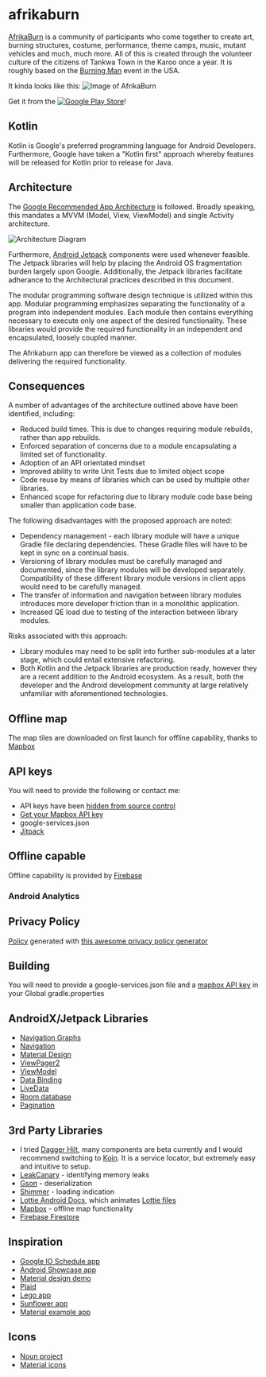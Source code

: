 # afrikaburn
[AfrikaBurn](https://www.afrikaburn.com/) is a community of participants who come together to create art, burning structures, costume, performance, theme camps, music, mutant vehicles and much, much more.
All of this is created through the volunteer culture of the citizens of Tankwa Town in the Karoo once a year. It is roughly based on the [Burning Man](https://burningman.org/) event in the USA.

It kinda looks like this:
![Image of AfrikaBurn](https://instagram.fcpt7-1.fna.fbcdn.net/v/t51.2885-15/sh0.08/e35/s640x640/71043349_189528182068380_4301480977726295338_n.jpg?_nc_ht=instagram.fcpt7-1.fna.fbcdn.net&_nc_cat=100&_nc_ohc=bouuwIqBTTYAX_xpejG&oh=6c99fafbdbef221ac2c512cb404040db&oe=5F620B65)

Get it from the [![Google Play Store](https://img.shields.io/badge/appStore-blue?style=plastic&logo=google-play)](https://play.google.com/store/apps/details?id=asterixorobelix.afrikaburn)!

## Kotlin
Kotlin is Google's preferred programming language for Android Developers.
Furthermore, Google have taken a "Kotlin first" approach whereby features will be released for Kotlin prior to release for Java.

## Architecture

The [Google Recommended App Architecture](https://developer.android.com/jetpack/docs/guide) is followed. Broadly speaking, this mandates a MVVM (Model, View, ViewModel) and single Activity architecture.

![Architecture Diagram](https://developer.android.com/topic/libraries/architecture/images/final-architecture.png)

Furthermore, [Android Jetpack](https://developer.android.com/jetpack) components were used whenever feasible. The Jetpack libraries will help by placing the Android OS fragmentation burden largely upon Google. 
Additionally, the Jetpack libraries facilitate adherance to the Architectural practices described in this document.

The modular programming software design technique is utilized within this app. Modular programming emphasizes separating the functionality of a program into independent modules.
Each module then contains everything necessary to execute only one aspect of the desired functionality. These libraries would provide the required functionality in an independent and encapsulated, loosely coupled manner.

The Afrikaburn app can therefore be viewed as a collection of modules delivering the required functionality.

## Consequences

A number of advantages of the architecture outlined above have been identified, including:

* Reduced build times. This is due to changes requiring module rebuilds, rather than app rebuilds.
* Enforced separation of concerns due to a module encapsulating a limited set of functionality.
* Adoption of an API orientated mindset
* Improved ability to write Unit Tests due to limited object scope
* Code reuse by means of libraries which can be used by multiple other libraries.
* Enhanced scope for refactoring due to library module code base being smaller than application code base.

The following disadvantages with the proposed approach are noted:

* Dependency management - each library module will have a unique Gradle file declaring dependencies.
These Gradle files will have to be kept in sync on a continual basis.
* Versioning of library modules must be carefully managed and documented, since the library modules will be developed separately.
Compatibility of these different library module versions in client apps would need to be carefully managed.
* The transfer of information and navigation between library modules introduces more developer friction than in a monolithic application.
* Increased QE load due to testing of the interaction between library modules.

Risks associated with this approach:

* Library modules may need to be split into further sub-modules at a later stage, which could entail extensive refactoring.
* Both Kotlin and the Jetpack libraries are production ready, however they are a recent addition to the Android ecosystem.
As a result, both the developer and the Android development community at large relatively unfamiliar with aforementioned technologies.

## Offline map
The map tiles are downloaded on first launch for offline capability, thanks to [Mapbox](https://docs.mapbox.com/android/maps/overview/offline/)

## API keys
You will need to provide the following or contact me:
* API keys have been [hidden from source control](https://medium.com/code-better/hiding-api-keys-from-your-android-repository-b23f5598b906)
* [Get your Mapbox API key](https://www.mapbox.com/)
* google-services.json
* [Jitpack](https://jitpack.io/)

## Offline capable
Offline capability is provided by [Firebase](https://firebase.google.com/docs/firestore)

### Android Analytics

## Privacy Policy
[Policy](https://asterixorobelix.github.io/privacy_policy.html) generated with [this awesome privacy policy generator](https://app-privacy-policy-generator.firebaseapp.com/#)

## Building
You will need to provide a google-services.json file and a [mapbox API key](https://docs.mapbox.com/android/maps/overview/) in your Global gradle.properties

## AndroidX/Jetpack Libraries
* [Navigation Graphs](https://developer.android.com/jetpack/androidx/releases/navigation)
* [Navigation](https://developer.android.com/topic/libraries/architecture/navigation.html)
* [Material Design](https://material.io/develop/android/docs/getting-started/)
* [ViewPager2](https://developer.android.com/jetpack/androidx/releases/viewpager2)
* [ViewModel](https://developer.android.com/topic/libraries/architecture/viewmodel)
* [Data Binding](https://developer.android.com/topic/libraries/data-binding)
* [LiveData](https://developer.android.com/topic/libraries/architecture/livedata)
* [Room database](https://developer.android.com/training/data-storage/room/)
* [Pagination](https://developer.android.com/topic/libraries/architecture/paging/)

## 3rd Party Libraries
* I tried [Dagger Hilt](https://developer.android.com/training/dependency-injection/hilt-android), many components are beta currently and I would recommend switching to [Koin](https://github.com/InsertKoinIO/koin). It is a service locator, but extremely easy and intuitive to setup.
* [LeakCanary](https://square.github.io/leakcanary/getting_started/) - identifying memory leaks
* [Gson](https://github.com/google/gson) - deserialization
* [Shimmer](https://facebook.github.io/shimmer-android/) - loading indication
* [Lottie Android Docs](http://airbnb.io/lottie/android/android.html#sample-app), which animates [Lottie files](https://www.lottiefiles.com/)
* [Mapbox](https://docs.mapbox.com/android/maps/overview/) - offline map functionality
* [Firebase Firestore](https://firebase.google.com/docs/firestore)

## Inspiration
* [Google IO Schedule app](https://github.com/google/iosched)
* [Android Showcase app](https://github.com/igorwojda/android-showcase)
* [Material design demo](https://github.com/Eajy/MaterialDesignDemo)
* [Plaid](https://github.com/android/plaid)
* [Lego app](https://github.com/Eli-Fox/LEGO-Catalog?source=post_page-----7749b2bae5f7----------------------)
* [Sunflower app](https://github.com/android/sunflower)
* [Material example app](https://github.com/material-components/material-components-android)

## Icons
* [Noun project](https://thenounproject.com/search/?q=question&i=670406)
* [Material icons](https://material.io/resources/icons/?style=baseline)
